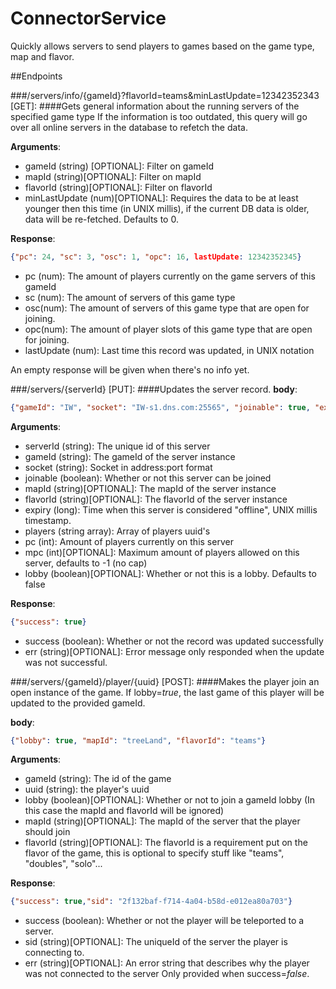 # ConnectorService
Quickly allows servers to send players to games based on the game type, map and flavor.

##Endpoints

###/servers/info/{gameId}?flavorId=teams&minLastUpdate=12342352343 [GET]:
####Gets general information about the running servers of the specified game type
If the information is too outdated, this query will go over all online servers in the database to refetch the data.

**Arguments**:
- gameId (string) [OPTIONAL]: Filter on gameId
- mapId (string)[OPTIONAL]: Filter  on mapId
- flavorId (string)[OPTIONAL]: Filter on flavorId
- minLastUpdate (num)[OPTIONAL]: Requires the data to be at least younger then this time (in UNIX millis), if the current DB data is older, data will be re-fetched. Defaults to 0.

**Response**: 
```json
{"pc": 24, "sc": 3, "osc": 1, "opc": 16, lastUpdate: 12342352345}
```
- pc (num): The amount of players currently on the game servers of this gameId
- sc (num): The amount of servers of this game type
- osc(num): The amount of servers of this game type that are open for joining.
- opc(num): The amount of player slots of this game type that are open for joining.
- lastUpdate (num): Last time this record was updated, in UNIX notation

An empty response will be given when there's no info yet.

###/servers/{serverId} [PUT]:
####Updates the server record.
**body**:
```json
{"gameId": "IW", "socket": "IW-s1.dns.com:25565", "joinable": true, "expiry": 1478210318965, "players": ["6939204d-497f-4094-a7da-1a6346aacd9b"], "pc": 1, "mpc": 16}
```


**Arguments**:
- serverId (string): The unique id of this server
- gameId (string): The gameId of the server instance
- socket (string): Socket in address:port format
- joinable (boolean): Whether or not this server can be joined
- mapId (string)[OPTIONAL]: The mapId of the server instance
- flavorId (string)[OPTIONAL]: The flavorId of the server instance
- expiry (long): Time when this server is considered "offline", UNIX millis timestamp.
- players (string array): Array of players uuid's
- pc (int): Amount of players currently on this server
- mpc (int)[OPTIONAL]: Maximum amount of players allowed on this server, defaults to -1 (no cap)
- lobby (boolean)[OPTIONAL]: Whether or not this is a lobby. Defaults to false

**Response**: 
```json
{"success": true}
```
- success (boolean): Whether or not the record was updated successfully 
- err (string)[OPTIONAL]: Error message only responded when the update was not successful.

###/servers/{gameId}/player/{uuid} [POST]:
####Makes the player join an open instance of the game.
If lobby=*true*, the last game of this player will be updated to the provided gameId.

**body**:
```json
{"lobby": true, "mapId": "treeLand", "flavorId": "teams"}
```
**Arguments**:
- gameId (string): The id of the game
- uuid (string): the player's uuid
- lobby (boolean)[OPTIONAL]: Whether or not to join a gameId lobby (In this case the mapId and flavorId will be ignored)
- mapId (string)[OPTIONAL]: The mapId of the server that the player should join
- flavorId (string)[OPTIONAL]: The flavorId is a requirement put on the flavor of the game, this is optional to specify stuff like "teams", "doubles", "solo"...

**Response**: 
```json
{"success": true,"sid": "2f132baf-f714-4a04-b58d-e012ea80a703"}
```
- success (boolean): Whether or not the player will be teleported to a server.
- sid (string)[OPTIONAL]: The uniqueId of the server the player is connecting to.
- err (string)[OPTIONAL]: An error string that describes why the player was not connected to the server Only provided when success=*false*.
